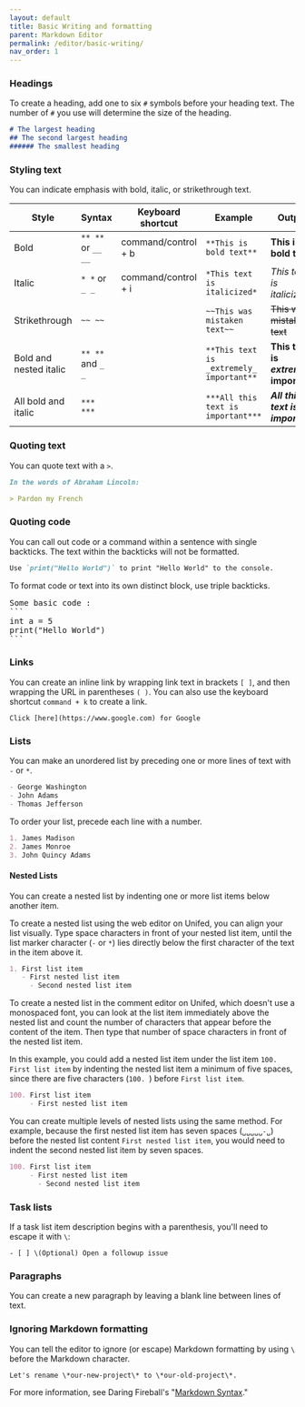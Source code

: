 ```yaml
---
layout: default
title: Basic Writing and formatting
parent: Markdown Editor
permalink: /editor/basic-writing/
nav_order: 1
---
```


### Headings

To create a heading, add one to six `#` symbols before your heading text. The number of `#` you use will determine the size of the heading.

```markdown
# The largest heading
## The second largest heading
###### The smallest heading
```

### Styling text

You can indicate emphasis with bold, italic, or strikethrough text.

| Style | Syntax | Keyboard shortcut | Example | Output |
| --- | --- | --- | --- | --- |
| Bold | `** **` or `__ __` | command/control + b | `**This is bold text**` | **This is bold text** |
| Italic | `* *` or `_ _` | command/control + i | `*This text is italicized*` | *This text is italicized* |
| Strikethrough | `~~ ~~` | | `~~This was mistaken text~~` | ~~This was mistaken text~~ |
| Bold and nested italic | `** **` and `_ _` | | `**This text is _extremely_ important**` | **This text is _extremely_ important** |
| All bold and italic | `*** ***` | | `***All this text is important***` | ***All this text is important*** |

### Quoting text

You can quote text with a `>`.

```markdown
In the words of Abraham Lincoln:

> Pardon my French
```


### Quoting code

You can call out code or a command within a sentence with single backticks. The text within the backticks will not be formatted.

```markdown
Use `print("Hello World")` to print "Hello World" to the console.
```


To format code or text into its own distinct block, use triple backticks.

<pre>
Some basic code :
```
int a = 5
print("Hello World")
```
</pre>


### Links

You can create an inline link by wrapping link text in brackets `[ ]`, and then wrapping the URL in parentheses `( )`. You can also use the keyboard shortcut `command + k` to create a link.

`Click [here](https://www.google.com) for Google`

### Lists

You can make an unordered list by preceding one or more lines of text with `-` or `*`.

```markdown
- George Washington
- John Adams
- Thomas Jefferson
```


To order your list, precede each line with a number.

```markdown
1. James Madison
2. James Monroe
3. John Quincy Adams
```


#### Nested Lists

You can create a nested list by indenting one or more list items below another item.

To create a nested list using the web editor on Unifed, you can align your list visually. Type space characters in front of your nested list item, until the list marker character (`-` or `*`) lies directly below the first character of the text in the item above it.

```markdown
1. First list item
   - First nested list item
     - Second nested list item
```

To create a nested list in the comment editor on Unifed, which doesn't use a monospaced font, you can look at the list item immediately above the nested list and count the number of characters that appear before the content of the item. Then type that number of space characters in front of the nested list item.

In this example, you could add a nested list item under the list item `100. First list item` by indenting the nested list item a minimum of five spaces, since there are five characters (`100. `) before `First list item`.

```markdown
100. First list item
     - First nested list item
```
 

You can create multiple levels of nested lists using the same method. For example, because the first nested list item has seven spaces (`␣␣␣␣␣-␣`) before the nested list content `First nested list item`, you would need to indent the second nested list item by seven spaces.

```markdown
100. First list item
     - First nested list item
       - Second nested list item
```

### Task lists

If a task list item description begins with a parenthesis, you'll need to escape it with `\`:

`- [ ] \(Optional) Open a followup issue`

### Paragraphs

You can create a new paragraph by leaving a blank line between lines of text.

### Ignoring Markdown formatting

You can tell the editor to ignore (or escape) Markdown formatting by using `\` before the Markdown character.

`Let's rename \*our-new-project\* to \*our-old-project\*.`

For more information, see Daring Fireball's "[Markdown Syntax](https://daringfireball.net/projects/markdown/syntax#backslash)."